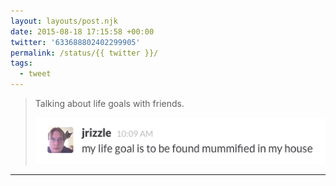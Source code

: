 ```yaml
---
layout: layouts/post.njk
date: 2015-08-18 17:15:58 +00:00
twitter: '633688802402299905'
permalink: /status/{{ twitter }}/
tags: 
  - tweet
---
```


> Talking about life goals with friends. 
> 
> ![jrizzle: my life goal is to be round mummified in my house](/img/633688802402299905-CMtQm6VUwAAUKmu.png)

---
